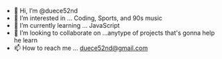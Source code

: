 - 👋 Hi, I’m @duece52nd
- 👀 I’m interested in ... Coding, Sports, and 90s music
- 🌱 I’m currently learning ... JavaScript
- 💞️ I’m looking to collaborate on ...anytype of projects that's gonna help he learn
- 📫 How to reach me ... duece52nd@gmail.com

<!---
duece52nd/duece52nd is a ✨ special ✨ repository because its `README.md` (this file) appears on your GitHub profile.
You can click the Preview link to take a look at your changes.
--->
